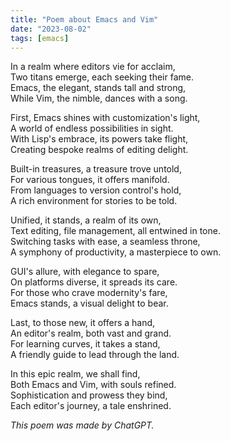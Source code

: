 ```yaml
---
title: "Poem about Emacs and Vim"
date: "2023-08-02"
tags: [emacs]
---
```


In a realm where editors vie for acclaim,  
Two titans emerge, each seeking their fame.  
Emacs, the elegant, stands tall and strong,  
While Vim, the nimble, dances with a song.

First, Emacs shines with customization's light,  
A world of endless possibilities in sight.  
With Lisp's embrace, its powers take flight,  
Creating bespoke realms of editing delight.

Built-in treasures, a treasure trove untold,  
For various tongues, it offers manifold.  
From languages to version control's hold,  
A rich environment for stories to be told.

Unified, it stands, a realm of its own,  
Text editing, file management, all entwined in tone.  
Switching tasks with ease, a seamless throne,  
A symphony of productivity, a masterpiece to own.

GUI's allure, with elegance to spare,  
On platforms diverse, it spreads its care.  
For those who crave modernity's fare,  
Emacs stands, a visual delight to bear.

Last, to those new, it offers a hand,  
An editor's realm, both vast and grand.  
For learning curves, it takes a stand,  
A friendly guide to lead through the land.

In this epic realm, we shall find,  
Both Emacs and Vim, with souls refined.  
Sophistication and prowess they bind,  
Each editor's journey, a tale enshrined.

*This poem was made by ChatGPT.*
